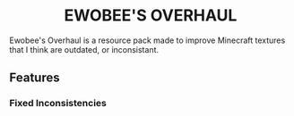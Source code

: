<h1 align="center">EWOBEE'S OVERHAUL</h1>
Ewobee's Overhaul is a resource pack made to improve Minecraft textures that I think are outdated, or inconsistant.
<h2>Features</h2>
<h3>Fixed Inconsistencies</h3>
